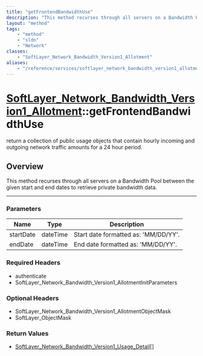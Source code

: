 ```yaml
---
title: "getFrontendBandwidthUse"
description: "This method recurses through all servers on a Bandwidth Pool between the given start and end dates to retrieve private b... "
layout: "method"
tags:
    - "method"
    - "sldn"
    - "Network"
classes:
    - "SoftLayer_Network_Bandwidth_Version1_Allotment"
aliases:
    - "/reference/services/softlayer_network_bandwidth_version1_allotment/getFrontendBandwidthUse"
---
```

# [SoftLayer_Network_Bandwidth_Version1_Allotment](/reference/services/SoftLayer_Network_Bandwidth_Version1_Allotment)::getFrontendBandwidthUse

return a collection of public usage objects that contain hourly incoming and outgoing network traffic amounts for a 24 hour period. 


## Overview 
This method recurses through all servers on a Bandwidth Pool between the given start and end dates to retrieve private bandwidth data. 

-----

### Parameters 
|Name | Type | Description |
| --- | --- | --- |
|startDate| dateTime| Start date formatted as: 'MM/DD/YY'.|
|endDate| dateTime| End date formatted as: 'MM/DD/YY'.|


### Required Headers
* authenticate
* SoftLayer_Network_Bandwidth_Version1_AllotmentInitParameters


### Optional Headers
* SoftLayer_Network_Bandwidth_Version1_AllotmentObjectMask
* SoftLayer_ObjectMask

### Return Values
* <a href='/reference/datatypes/SoftLayer_Network_Bandwidth_Version1_Usage_Detail'>SoftLayer_Network_Bandwidth_Version1_Usage_Detail[] </a>




